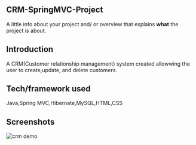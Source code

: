 ## CRM-SpringMVC-Project
A little info about your project and/ or overview that explains **what** the project is about.

## Introduction
A CRM(Customer relationship management) system created allowwing the user to create,update, and delete customers.

## Tech/framework used

Java,Spring MVC,Hibernate,MySQL,HTML,CSS 

 
## Screenshots
![crm demo](https://user-images.githubusercontent.com/37083547/51138382-f7f2bd00-180e-11e9-99ee-d20b604ac982.gif)



